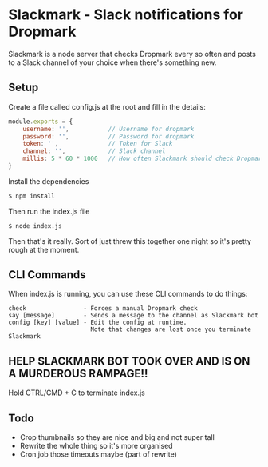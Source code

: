 # Slackmark - Slack notifications for Dropmark

Slackmark is a node server that checks Dropmark every so often and posts to a Slack channel of your choice when there's something new.

## Setup
Create a file called config.js at the root and fill in the details:

```JavaScript
module.exports = {
	username: '',			// Username for dropmark
	password: '',			// Password for dropmark
	token: '',				// Token for Slack
	channel: '',			// Slack channel
	millis: 5 * 60 * 1000	// How often Slackmark should check Dropmark
}
```

Install the dependencies
```bash
$ npm install
```

Then run the index.js file
```bash
$ node index.js
```

Then that's it really. Sort of just threw this together one night so it's pretty rough at the moment.

## CLI Commands
When index.js is running, you can use these CLI commands to do things:

```
check				 - Forces a manual Dropmark check
say [message] 		 - Sends a message to the channel as Slackmark bot
config [key] [value] - Edit the config at runtime. 
					   Note that changes are lost once you terminate Slackmark
```

## HELP SLACKMARK BOT TOOK OVER AND IS ON A MURDEROUS RAMPAGE!!
Hold CTRL/CMD + C to terminate index.js

## Todo
- Crop thumbnails so they are nice and big and not super tall
- Rewrite the whole thing so it's more organised
- Cron job those timeouts maybe (part of rewrite)
